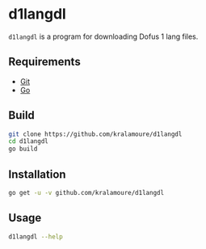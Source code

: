 # d1langdl

`d1langdl` is a program for downloading Dofus 1 lang files.

## Requirements

- [Git](https://git-scm.com/)
- [Go](https://golang.org/)

## Build

```sh
git clone https://github.com/kralamoure/d1langdl
cd d1langdl
go build
```

## Installation

```sh
go get -u -v github.com/kralamoure/d1langdl
```

## Usage

```sh
d1langdl --help
```
